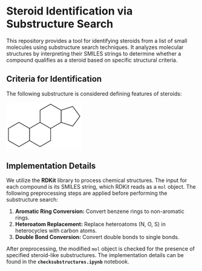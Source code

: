 # Steroid Identification via Substructure Search  

This repository provides a tool for identifying steroids from a list of small molecules using substructure search techniques. It analyzes molecular structures by interpreting their SMILES strings to determine whether a compound qualifies as a steroid based on specific structural criteria.  

## Criteria for Identification  

The following substructure is considered defining features of steroids:

<img src="https://github.com/ZinniaMa/steroid_search/blob/main/pngs/substructure.png" alt="Substructure" width="200">


## Implementation Details  

We utilize the **RDKit** library to process chemical structures. The input for each compound is its SMILES string, which RDKit reads as a `mol` object. The following preprocessing steps are applied before performing the substructure search:  

1. **Aromatic Ring Conversion:** Convert benzene rings to non-aromatic rings.  
2. **Heteroatom Replacement:** Replace heteroatoms (N, O, S) in heterocycles with carbon atoms.  
3. **Double Bond Conversion:** Convert double bonds to single bonds.

After preprocessing, the modified `mol` object is checked for the presence of specified steroid-like substructures. The implementation details can be found in the **`checksubstructures.ipynb`** notebook.  
